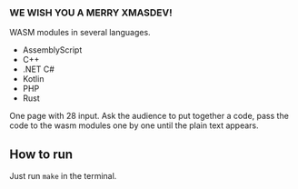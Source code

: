 ### WE WISH YOU A MERRY XMASDEV!

WASM modules in several languages.
* AssemblyScript
* C++
* .NET C#
* Kotlin
* PHP
* Rust

One page with 28 input. Ask the audience to put together a code, pass the code to the wasm modules one by one until the plain text appears.

## How to run
Just run `make` in the terminal.

